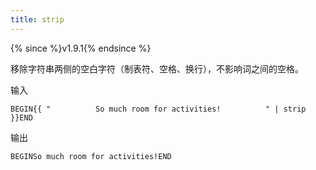 ```yaml
---
title: strip
---
```


{% since %}v1.9.1{% endsince %}

移除字符串两侧的空白字符（制表符、空格、换行），不影响词之间的空格。

输入
```liquid
BEGIN{{ "          So much room for activities!          " | strip }}END
```

输出
```text
BEGINSo much room for activities!END
```
